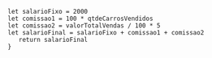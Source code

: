 ~~~ function calculaSalario(qtdeCarrosVendidos, valorTotalVendas) {
let salarioFixo = 2000
let comissao1 = 100 * qtdeCarrosVendidos
let comissao2 = valorTotalVendas / 100 * 5
let salarioFinal = salarioFixo + comissao1 + comissao2
   return salarioFinal
}
~~~